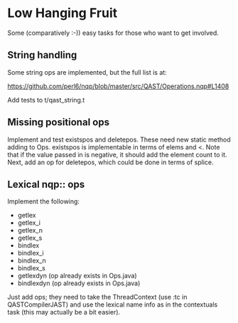 # Low Hanging Fruit
Some (comparatively :-)) easy tasks for those who want to get involved.

## String handling
Some string ops are implemented, but the full list is at:

  https://github.com/perl6/nqp/blob/master/src/QAST/Operations.nqp#L1408

Add tests to t/qast_string.t

## Missing positional ops
Implement and test existspos and deletepos. These need new static method adding
to Ops. existspos is implementable in terms of elems and <. Note that if the value
passed in is negative, it should add the element count to it. Next, add an op
for deletepos, which could be done in terms of splice.

## Lexical nqp:: ops
Implement the following:

* getlex
* getlex_i
* getlex_n
* getlex_s
* bindlex 
* bindlex_i
* bindlex_n
* bindlex_s
* getlexdyn (op already exists in Ops.java)
* bindlexdyn (op already exists in Ops.java)

Just add ops; they need to take the ThreadContext (use :tc in QASTCompilerJAST)
and use the lexical name info as in the contextuals task (this may actually be
a bit easier).
